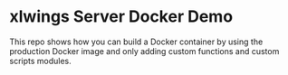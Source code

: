 # xlwings Server Docker Demo

This repo shows how you can build a Docker container by using the production Docker image and only adding custom functions and custom scripts modules.
